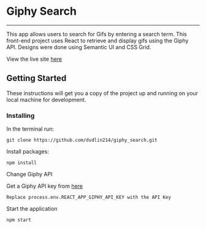 # Giphy Search

---
This app allows users to search for Gifs by entering a search term. This front-end project uses React to retrieve and display gifs using the Giphy API. Designs were done using Semantic UI and CSS Grid.

View the live site [here](https://dave-lin-giphy.herokuapp.com/)

## Getting Started

These instructions will get you a copy of the project up and running on your local machine for development. 

### Installing

In the terminal run:
```
git clone https://github.com/dvdlin214/giphy_search.git
```

Install packages:
```
npm install
```

Change Giphy API

Get a Giphy API key from [here](https://developers.giphy.com/)
```
Replace process.env.REACT_APP_GIPHY_API_KEY with the API Key
```

Start the application
```
npm start
```
